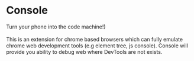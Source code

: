 # Console
Turn your phone into the code machine!) </br> </br>
This is an extension for chrome based browsers which can fully emulate chrome web development tools (e.g element tree, 
js console). Console will provide you ability to debug web where DevTools are not exists.
